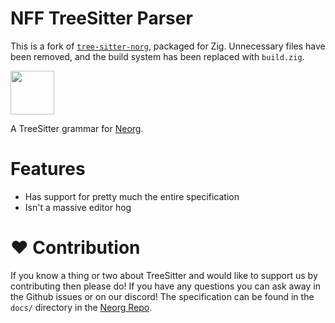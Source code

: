 # NFF TreeSitter Parser 
This is a fork of [`tree-sitter-norg`](https://github.com/nvim-neorg/tree-sitter-norg),
packaged for Zig. Unnecessary files have been removed, and the build system has
been replaced with `build.zig`.

<img src="https://raw.githubusercontent.com/nvim-neorg/neorg/main/res/neorg.svg" width="70" height="70">

A TreeSitter grammar for [Neorg](https://github.com/nvim-neorg/neorg).

# Features
- Has support for pretty much the entire specification
- Isn't a massive editor hog

# :heart: Contribution
If you know a thing or two about TreeSitter and would like to support us by contributing then please do!
If you have any questions you can ask away in the Github issues or on our discord! The specification can be found in the
`docs/` directory in the [Neorg Repo](https://github.com/nvim-neorg/neorg).
